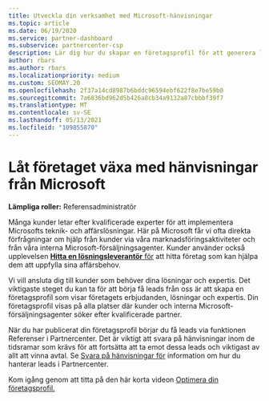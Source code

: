 ```yaml
---
title: Utveckla din verksamhet med Microsoft-hänvisningar
ms.topic: article
ms.date: 06/19/2020
ms.service: partner-dashboard
ms.subservice: partnercenter-csp
description: Lär dig hur du skapar en företagsprofil för att generera leads via referensfunktionen i Partnercenter och sedan svara på dessa hänvisningar.
author: rbars
ms.author: rbars
ms.localizationpriority: medium
ms.custom: SEOMAY.20
ms.openlocfilehash: 2f37a14cd8987b6bddc96594ebf622f8e7be59b0
ms.sourcegitcommit: 7a6836bd962d5b426a8cb34a9132a87cbbbf39f7
ms.translationtype: MT
ms.contentlocale: sv-SE
ms.lasthandoff: 05/13/2021
ms.locfileid: "109855870"
---
```

# <a name="grow-your-business-with-referrals-from-microsoft"></a>Låt företaget växa med hänvisningar från Microsoft

**Lämpliga roller:** Referensadministratör

Många kunder letar efter kvalificerade experter för att implementera Microsofts teknik- och affärslösningar. Här på Microsoft får vi ofta direkta förfrågningar om hjälp från kunder via våra marknadsföringsaktiviteter och från våra interna Microsoft-försäljningsagenter. Kunder använder också upplevelsen [ **Hitta en lösningsleverantör** för](https://www.microsoft.com/solution-providers/search) att hitta företag som kan hjälpa dem att uppfylla sina affärsbehov. 

Vi vill ansluta dig till kunder som behöver dina lösningar och expertis. Det viktigaste steget du kan ta för att [](create-a-marketing-profile.md) börja få leads från oss är att skapa en företagsprofil som visar företagets erbjudanden, lösningar och expertis. Din företagsprofil visas på alla platser där kunder och interna Microsoft-försäljningsagenter söker efter kvalificerade partner. 

 När du har publicerat din företagsprofil börjar du få leads via funktionen Referenser i Partnercenter. Det är viktigt att svara på hänvisningar inom de tidsramar som krävs för att fortsätta att ta emot dessa leads och viktigast av allt att vinna avtal. Se [Svara på hänvisningar för](manage-leads.md) information om hur du hanterar leads i Partnercenter.  


Kom igång genom att titta på den här korta videon [Optimera din företagsprofil.](https://player.vimeo.com/video/252788046)
